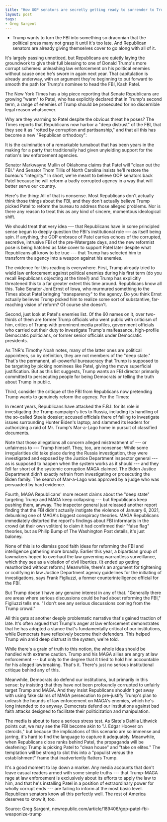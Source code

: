 ```yaml
---
title: "How GOP senators are secretly getting ready to surrender to Trump"
layout: post
tags:
- Greg Sargent
---
```


- Trump wants to turn the FBI into something so draconian that the political press many not grasp it until it's too late. And Republican senators are already giving themselves cover to go along with all of it.

It's largely passing unnoticed, but Republicans are quietly laying the groundwork to give their full blessing to one of Donald Trump's more corrupt schemes: unleashing law enforcement on his political enemies without cause once he's sworn in again next year. That capitulation is already underway, with an argument they're beginning to put forward to smooth the path for Trump's nominee to head the FBI, Kash Patel.

The New York Times has a big piece reporting that Senate Republicans are growing "warm" to Patel, who has explicitly declared that in Trump's second term, a range of enemies of Trump should be prosecuted for no discernible legal reason whatsoever.

Why are they warming to Patel despite the obvious threat he poses? The Times reports that Republicans now harbor a "deep distrust" of the FBI, that they see it as "rotted by corruption and partisanship," and that all this has become a new "Republican orthodoxy":

It is the culmination of a remarkable turnabout that has been years in the making for a party that traditionally had given unyielding support for the nation's law enforcement agencies.

Senator Markwayne Mullin of Oklahoma claims that Patel will "clean out the FBI." And Senator Thom Tillis of North Carolina insists he'll restore the bureau's "integrity." In short, we're meant to believe GOP senators back Patel because he will reform a badly corrupted agency in a way that will better serve our country.

Here's the thing: All of that is nonsense. Most Republicans don't actually think those things about the FBI, and they don't actually believe Trump picked Patel to reform the bureau to address those alleged problems. Nor is there any reason to treat this as any kind of sincere, momentous ideological shift.

We should treat that very idea --- that Republicans have in some principled sense begun to deeply question the FBI's institutional role --- as itself being spin. If anything, the GOP embrace of Patel carries echoes of the corrupted, secretive, intrusive FBI of the pre-Watergate days, and the new reformist pose is being hatched as fake cover to support Patel later despite what Republicans all know to be true --- that Trump has selected him to transform the agency into a weapon against his enemies.

The evidence for this reading is everywhere. First, Trump already tried to wield law enforcement against political enemies during his first term (do you recall Republicans objecting at the time?) and Trump has explicitly threatened this to a far greater extent this time around. Republicans know all this. Take Senator Joni Ernst of Iowa, who murmured something to the Times about Patel bringing "transparency" to the agency. Do you think Ernst actually believes Trump picked him to realize some sort of substantive, far-reaching vision of reform? Of course she doesn't.

Second, just look at Patel's enemies list. Of the 60 names on it, over two-thirds of them are former Trump officials who went public with criticism of him, critics of Trump with prominent media profiles, government officials who carried out their duty to investigate Trump's malfeasance, high-profile Democratic politicians, or former senior officials under Democratic presidents.

As TNR's Timothy Noah notes, many of the latter ones are political appointees, so by definition, they are not members of the "deep state." That's the permanent, all-powerful bureaucracy that Trump is supposed to be targeting by picking nominees like Patel, giving the move superficial justification. But as this list suggests, Trump wants an FBI director primarily committed to persecuting people for being Democrats or telling the truth about Trump in public.

Third, consider the critique of the FBI from Republicans now pretending Trump wants to genuinely reform the agency. Per the Times:

In recent years, Republicans have attacked the F.B.I. for its role in investigating the Trump campaign's ties to Russia, including its handling of the so-called Steele dossier; accused officials there of failing to investigate issues surrounding Hunter Biden's laptop; and slammed its leaders for authorizing a raid of Mr. Trump's Mar-a-Lago home in pursuit of classified documents.

Note that those allegations all concern alleged mistreatment of --- or unfairness to --- Trump himself. They, too, are nonsense: While some irregularities did take place during the Russia investigation, they were investigated and exposed by the Justice Department inspector general --- as is supposed to happen when the system works as it should --- and they fell far short of the systemic corruption MAGA claimed. The Biden Justice Department didn't exactly refrain from investigating or prosecuting the Biden family. The search of Mar-a-Lago was approved by a judge who was persuaded by hard evidence.

Fourth, MAGA Republicans' more recent claims about the "deep state" targeting Trump and MAGA keep collapsing --- but Republicans keep pushing them, anyway. The inspector general just released another report finding that the FBI didn't actually instigate the violence of January 6, 2021, debunking one of MAGA's biggest conspiracy theories. MAGA Republicans immediately distorted the report's findings about FBI informants in the crowd (at their own volition) to claim it had confirmed their "false flag" theories, but as Philip Bump of The Washington Post details, it's just baloney.

None of this is to dismiss good faith ideas for reforming the FBI and intelligence gathering more broadly. Earlier this year, a bipartisan group of lawmakers hoped to overhaul the law governing warrantless surveillance, which they see as a violation of civil liberties. (It ended up getting reauthorized without reform.) Meanwhile, there's an argument for tightening or codifying in law Justice Department agency guidelines for the initiating of investigations, says Frank Figliuzzi, a former counterintelligence official for the FBI.

But Trump doesn't have any genuine interest in any of that. "Generally there are areas where serious discussions could be had about reforming the FBI," Figliuzzi tells me. "I don't see any serious discussions coming from the Trump crowd."

All this gets at another deeply problematic narrative that's gained traction of late. It's often argued that Trump's anger at law enforcement demonstrates that he has adopted a stance that's fundamentally critical of our institutions, while Democrats have reflexively become their defenders. This helped Trump win amid deep distrust in the system, we're told.

While there's a grain of truth to this notion, the whole idea should be handled with extreme caution. Trump and his MAGA allies are angry at law enforcement --- but only to the degree that it tried to hold him accountable for his alleged lawbreaking. That's it. There's just no serious institutional critique behind any of this.

Meanwhile, Democrats do defend our institutions, but primarily in this sense: by insisting that they have not been profoundly corrupted to unfairly target Trump and MAGA. And they insist Republicans shouldn't get away with using fake claims of MAGA persecution to pre-justify Trump's plan to unleash the hounds of law enforcement on MAGA's enemies, which he's long intended to do anyway. Democrats defend our institutions against bad faith attacks designed to facilitate their politicization and manipulation.

The media is about to face a serious stress test. As Slate's Dahlia Lithwick points out, we may see the FBI become akin to "J. Edgar Hoover on steroids," but because the implications of this scenario are so immense and jarring, it's hard to find the language to capture it adequately. Meanwhile, when Republicans close ranks behind Patel, the propaganda will be deafening: Trump is picking Patel to "clean house" and "take on elites." The temptation will be strong to slot this into a "populist versus the establishment" frame that inadvertently flatters Trump.

It's a good moment to lay down a marker. Any media accounts that don't leave casual readers armed with some simple truths --- that Trump-MAGA rage at law enforcement is exclusively about its efforts to apply the law to him, and that he's installing Patel in a position of extraordinary power for wholly corrupt ends --- are failing to inform at the most basic level. Republican senators know all this perfectly well. The rest of America deserves to know it, too.

Source: Greg Sargent, newrepublic.com/article/189406/gop-patel-fbi-weaponize-trump
